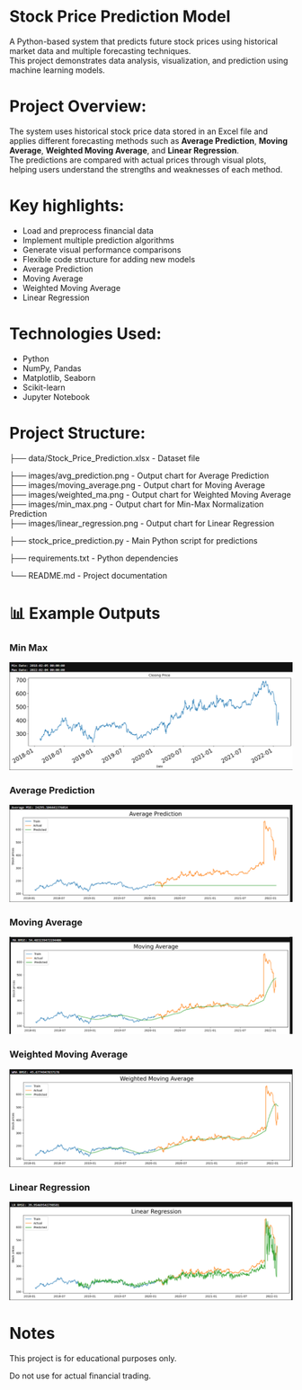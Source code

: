 # Stock Price Prediction Model

A Python-based system that predicts future stock prices using historical market data and multiple forecasting techniques.  
This project demonstrates data analysis, visualization, and prediction using machine learning models.

# Project Overview:
The system uses historical stock price data stored in an Excel file and applies different forecasting methods such as **Average Prediction**, **Moving Average**, **Weighted Moving Average**, and **Linear Regression**.  
The predictions are compared with actual prices through visual plots, helping users understand the strengths and weaknesses of each method.

# Key highlights:
- Load and preprocess financial data
- Implement multiple prediction algorithms
- Generate visual performance comparisons
- Flexible code structure for adding new models
- Average Prediction
- Moving Average
- Weighted Moving Average
- Linear Regression

# Technologies Used:
- Python
- NumPy, Pandas
- Matplotlib, Seaborn
- Scikit-learn
- Jupyter Notebook

# Project Structure:

├── data/Stock_Price_Prediction.xlsx   - Dataset file

├── images/avg_prediction.png          - Output chart for Average Prediction  
├── images/moving_average.png          - Output chart for Moving Average  
├── images/weighted_ma.png             - Output chart for Weighted Moving Average  
├── images/min_max.png                  - Output chart for Min-Max Normalization Prediction  
├── images/linear_regression.png       - Output chart for Linear Regression

├── stock_price_prediction.py          - Main Python script for predictions

├── requirements.txt                   - Python dependencies

└── README.md                          - Project documentation  

# 📊 Example Outputs

### Min Max
![Minimum and Maximum](screenshots/min_max.png)

### Average Prediction
![Average Prediction](screenshots/avg_prediction.png)

### Moving Average
![Moving Average](screenshots/moving_average.png)

### Weighted Moving Average
![Weighted Moving Average](screenshots/weighted_moving_avg.png)

### Linear Regression
![Linear Regression](screenshots/linear_regression.png)

# Notes
This project is for educational purposes only.

Do not use for actual financial trading.
